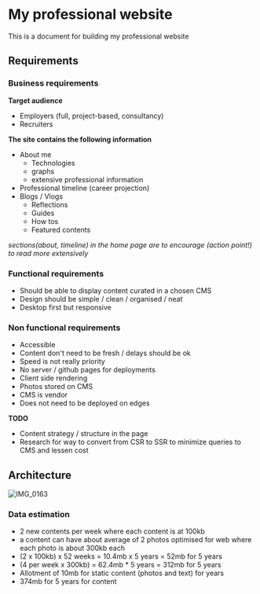 # My professional website
This is a document for building my professional website

## Requirements

### Business requirements

**Target audience** 
- Employers (full, project-based, consultancy)
- Recruiters

**The site contains the following information**
- About me
  - Technologies
  - graphs
  - extensive professional information
- Professional timeline (career projection)
- Blogs / Vlogs
  - Reflections
  - Guides
  - How tos
  - Featured contents
  
_sections(about, timeline) in the home page are to encourage (action point!) to read more extensively_

### Functional requirements
- Should be able to display content curated in a chosen CMS
- Design should be simple / clean / organised / neat
- Desktop first but responsive

### Non functional requirements
- Accessible
- Content don't need to be fresh / delays should be ok
- Speed is not really priority
- No server / github pages for deployments
- Client side rendering
- Photos stored on CMS
- CMS is vendor
- Does not need to be deployed on edges

**TODO**
- Content strategy / structure in the page
- Research for way to convert from CSR to SSR to minimize queries to CMS and lessen cost

## Architecture
![IMG_0163](https://user-images.githubusercontent.com/11550373/175406995-df53a8d9-24f1-444c-8160-2dffc96b4979.jpg)

### Data estimation
- 2 new contents per week where each content is at 100kb
- a content can have about average of 2 photos optimised for web where each photo is about 300kb each
- (2 x 100kb) x 52 weeks = 10.4mb x 5 years = 52mb for 5 years
- (4 per week x 300kb) = 62.4mb * 5 years = 312mb for 5 years
- Allotment of 10mb for static content (photos and text) for years
- 374mb for 5 years for content
